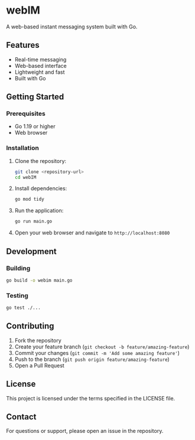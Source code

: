 # webIM

A web-based instant messaging system built with Go.

## Features

- Real-time messaging
- Web-based interface
- Lightweight and fast
- Built with Go

## Getting Started

### Prerequisites

- Go 1.19 or higher
- Web browser

### Installation

1. Clone the repository:
   ```bash
   git clone <repository-url>
   cd webIM
   ```

2. Install dependencies:
   ```bash
   go mod tidy
   ```

3. Run the application:
   ```bash
   go run main.go
   ```

4. Open your web browser and navigate to `http://localhost:8080`

## Development

### Building

```bash
go build -o webim main.go
```

### Testing

```bash
go test ./...
```

## Contributing

1. Fork the repository
2. Create your feature branch (`git checkout -b feature/amazing-feature`)
3. Commit your changes (`git commit -m 'Add some amazing feature'`)
4. Push to the branch (`git push origin feature/amazing-feature`)
5. Open a Pull Request

## License

This project is licensed under the terms specified in the LICENSE file.

## Contact

For questions or support, please open an issue in the repository.
